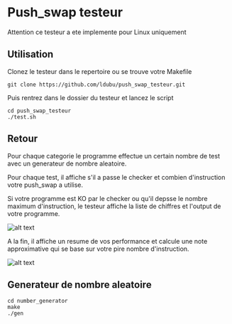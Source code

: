 # Push_swap testeur
Attention ce testeur a ete implemente pour Linux uniquement

## Utilisation
Clonez le testeur dans le repertoire ou se trouve votre Makefile
```Shell
git clone https://github.com/ldubu/push_swap_testeur.git
```
Puis rentrez dans le dossier du testeur et lancez le script
```Shell
cd push_swap_testeur
./test.sh
```
## Retour 
Pour chaque categorie le programme effectue un certain nombre de test avec un generateur de nombre aleatoire.

Pour chaque test, il affiche s'il a passe le checker et combien d'instruction votre push_swap a utilise.

Si votre programme est KO par le checker ou qu'il depsse le nombre maximum d'instruction, le testeur affiche la liste de chiffres et l'output de votre programme.

![alt text](https://github.com/ldubu/push_swap_testeur/blob/main/Screenshot/Screenshot%20from%202022-02-10%2014-28-03.png)

A la fin, il affiche un resume de vos performance et calcule une note approximative qui se base sur votre pire nombre d'instruction.

![alt text](https://github.com/ldubu/push_swap_testeur/blob/main/Screenshot/Screenshot%20from%202022-02-10%2014-27-17.png)  

## Generateur de nombre aleatoire
```Shell
cd number_generator
make
./gen
```
